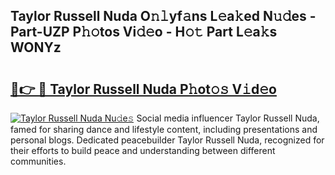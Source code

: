 ## Taylor Russell Nuda O𝚗𝚕yf𝚊ns L𝚎a𝚔ed N𝚞𝚍es - Part-UZP P𝚑𝚘tos Vi𝚍𝚎o - H𝚘𝚝 Part L𝚎a𝚔s WONYz

# <h2><a href="http://kfejxnb.oniu.top/?m=Taylor+Russell+Nuda">🔗👉 🔴 Taylor Russell Nuda P𝚑ot𝚘𝚜 V𝚒d𝚎o</a></h2>

[![Taylor Russell Nuda Nu𝚍e𝚜](https://i.imgur.com/0qMVB7G.gif)](http://kfejxnb.oniu.top/?m=Taylor+Russell+Nuda)
Social media influencer Taylor Russell Nuda, famed for sharing dance and lifestyle content, including presentations and personal blogs. Dedicated peacebuilder Taylor Russell Nuda, recognized for their efforts to build peace and understanding between different communities.  
